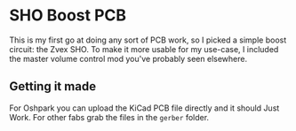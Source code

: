 # SHO Boost PCB

This is my first go at doing any sort of PCB work, so I picked a simple boost circuit: the Zvex SHO.  To make it more usable for my use-case, I included the master volume control mod you've probably seen elsewhere.

## Getting it made

For Oshpark you can upload the KiCad PCB file directly and it should Just Work. For other fabs grab the files in the `gerber` folder.